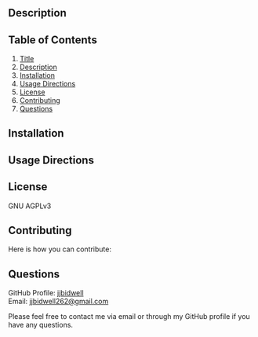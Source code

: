 #  

## Description


## Table of Contents
1. [Title](#Title)
2. [Description](#Description)
3. [Installation](#Installation)
4. [Usage Directions](#UsageDirections)
5. [License](#License)
6. [Contributing](#Contributing)
7. [Questions](#Questions)


## Installation


## Usage Directions


## License 
GNU AGPLv3

## Contributing 
Here is how you can contribute: 


## Questions
GitHub Profile: [jjbidwell](https://github.com/jjbidwell)  
Email: jjbidwell262@gmail.com  

Please feel free to contact me via email or through my GitHub profile if you have any questions.


